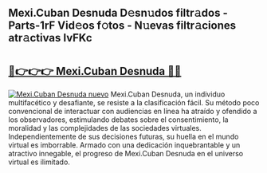 ## Mexi.Cuban Desnuda D𝚎sn𝚞dos filtr𝚊dos - Parts-1rF Vid𝚎os f𝚘tos - N𝚞evas filtr𝚊ciones atr𝚊ctivas IvFKc

# <h2><a href="http://mbbqe5j.tromn.icu/?c=Mexi.Cuban+Desnuda">🔗👉👉👉 Mexi.Cuban Desnuda 🔗🔗</a></h2>

[![Mexi.Cuban Desnuda nuevo](https://i.imgur.com/pEAQMta.gif)](http://mbbqe5j.tromn.icu/?c=Mexi.Cuban+Desnuda)
Mexi.Cuban Desnuda, un individuo multifacético y desafiante, se resiste a la clasificación fácil. Su método poco convencional de interactuar con audiencias en línea ha atraído y ofendido a los observadores, estimulando debates sobre el consentimiento, la moralidad y las complejidades de las sociedades virtuales. Independientemente de sus decisiones futuras, su huella en el mundo virtual es imborrable. Armado con una dedicación inquebrantable y un atractivo innegable, el progreso de Mexi.Cuban Desnuda en el universo virtual es ilimitado.
